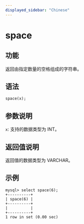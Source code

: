 ```yaml
---
displayed_sidebar: "Chinese"
---
```


# space

## 功能

返回由指定数量的空格组成的字符串。

## 语法

```Haskell
space(x);
```

## 参数说明

`x`: 支持的数据类型为 INT。

## 返回值说明

返回值的数据类型为 VARCHAR。

## 示例

```Plain Text
mysql> select space(6);
+----------+
| space(6) |
+----------+
|          |
+----------+
1 row in set (0.00 sec)
```
